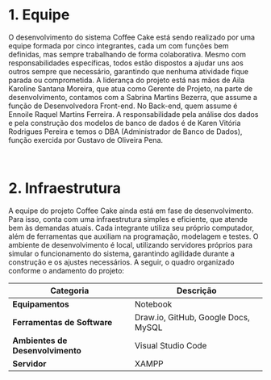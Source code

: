# 1. Equipe
O desenvolvimento do sistema Coffee Cake está sendo realizado por uma equipe formada por cinco integrantes, cada um com funções bem definidas, mas sempre trabalhando de forma colaborativa. Mesmo com responsabilidades específicas, todos estão dispostos a ajudar uns aos outros sempre que necessário, garantindo que nenhuma atividade fique parada ou comprometida.
A liderança do projeto está nas mãos de Aila Karoline Santana Moreira, que atua como Gerente de Projeto, na parte de desenvolvimento, contamos com a Sabrina Martins Bezerra, que assume a função de Desenvolvedora Front-end. 
No Back-end, quem assume é Ennoile Raquel Martins Ferreira. A responsabilidade pela análise dos dados e pela construção dos modelos de banco de dados é de Karen Vitória Rodrigues Pereira e temos o DBA (Administrador de Banco de Dados), função exercida por Gustavo de Oliveira Pena. 

<br>

# 2. Infraestrutura
A equipe do projeto Coffee Cake ainda está em fase de desenvolvimento. Para isso, conta com uma infraestrutura simples e eficiente, que atende bem às demandas atuais. Cada integrante utiliza seu próprio computador, além de ferramentas que auxiliam na programação, modelagem e testes. O ambiente de desenvolvimento é local, utilizando servidores próprios para simular o funcionamento do sistema, garantindo agilidade durante a construção e os ajustes necessários. A seguir, o quadro organizado conforme o andamento do projeto:


| Categoria                     | Descrição                                   |
|-------------------------------|----------------------------------------------|
| **Equipamentos**              | Notebook                                    |
| **Ferramentas de Software**   | Draw.io, GitHub, Google Docs, MySQL         |
| **Ambientes de Desenvolvimento** | Visual Studio Code                       |
| **Servidor**                  | XAMPP                                       |
